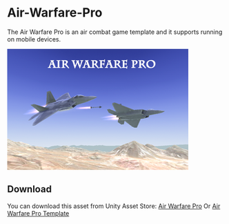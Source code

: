 # Air-Warfare-Pro
The Air Warfare Pro is an air combat game template and it supports running on mobile devices.

![image](https://github.com/swordmaster003/Air-Warfare-Pro/blob/master/Screenshots/Cover.png)

## Download

You can download this asset from Unity Asset Store:
[Air Warfare Pro](https://assetstore.unity.com/packages/templates/systems/air-warfare-pro-159371)
Or [Air Warfare Pro Template](https://assetstore.unity.com/packages/templates/systems/air-warfare-pro-template-153887)
